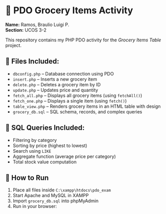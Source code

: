 # 🛒 PDO Grocery Items Activity

**Name:** Ramos, Braulio Luigi P.  
**Section:** UCOS 3-2  

This repository contains my PHP PDO activity for the *Grocery Items Table* project.

## 📂 Files Included:
- `dbconfig.php` – Database connection using PDO  
- `insert.php` – Inserts a new grocery item  
- `delete.php` – Deletes a grocery item by ID  
- `update.php` – Updates price and quantity  
- `fetch_all.php` – Displays all grocery items (using `fetchAll()`)  
- `fetch_one.php` – Displays a single item (using `fetch()`)  
- `table_view.php` – Renders grocery items in an HTML table with design  
- `grocery_db.sql` – SQL schema, records, and complex queries

## 🧠 SQL Queries Included:
- Filtering by category  
- Sorting by price (highest to lowest)  
- Search using `LIKE`  
- Aggregate function (average price per category)  
- Total stock value computation  

## 🧾 How to Run
1. Place all files inside `C:\xampp\htdocs\pdo_exam`
2. Start Apache and MySQL in XAMPP
3. Import `grocery_db.sql` into phpMyAdmin
4. Run in your browser:
